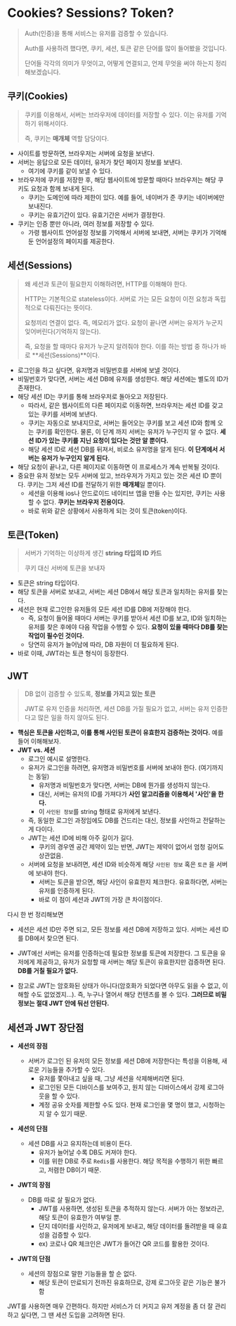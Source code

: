 # Cookies? Sessions? Token?

> Auth(인증)을 통해 서비스는 유저를 검증할 수 있습니다.
>
> Auth를 사용하려 했다면, 쿠키, 세션, 토큰 같은 단어를 많이 들어봤을 것입니다.
>
> 단어들 각각의 의미가 무엇이고, 어떻게 연결되고, 언제 무엇을 써야 하는지 정리해보겠습니다.



## 쿠키(Cookies)

> 쿠키를 이용해서, 서버는 브라우저에 데이터를 저장할 수 있다. 이는 유저를 기억하기 위해서이다.
>
> 즉, 쿠키는 **매개체** 역할 담당이다.

- 사이트를 방문하면, 브라우저는 서버에 요청을 보낸다.
- 서버는 응답으로 모든 데이터, 유저가 찾던 페이지 정보를 보낸다.
  - 여기에 쿠키를 같이 보낼 수 있다.
- 브라우저에 쿠키를 저장한 후,  해당 웹사이트에 방문할 때마다 브라우저는 해당 쿠키도 요청과 함께 보내게 된다.
  - 쿠키는 도메인에 따라 제한이 있다. 예를 들어, 네이버가 준 쿠키는 네이버에만 보내진다.
  - 쿠키는 유효기간이 있다. 유효기간은 서버가 결정한다.
- 쿠키는 인증 뿐만 아니라, 여러 정보를 저장할 수 있다.
  - 가령 웹사이트 언어설정 정보를 기억해서 서버에 보내면, 서버는 쿠키가 기억해둔 언어설정의 페이지를 제공한다.



## 세션(Sessions)

> 왜 세션과 토큰이 필요한지 이해하려면, HTTP를 이해해야 한다.
>
> HTTP는 기본적으로 stateless이다. 서버로 가는 모든 요청이 이전 요청과 독립적으로 다뤄진다는 뜻이다.
>
> 요청끼리 연결이 없다. 즉, 메모리가 없다. 요청이 끝나면 서버는 유저가 누군지 잊어버린다(기억하지 않는다).
>
> 즉, 요청을 할 때마다 유저가 누군지 알려줘야 한다. 이를 하는 방법 중 하나가 바로 **세션(Sessions)**이다.

- 로그인을 하고 싶다면, 유저명과 비밀번호를 서버에 보낼 것이다.
- 비밀번호가 맞다면, 서버는 세션 DB에 유저를 생성한다. 해당 세션에는 별도의 ID가 존재한다.
- 해당 세션 ID는 쿠키를 통해 브라우저로 돌아오고 저장된다.
  - 따라서, 같은 웹사이트의 다른 페이지로 이동하면, 브라우저는 세션 ID를 갖고있는 쿠키를 서버에 보낸다.
  - 쿠키는 자동으로 보내지므로, 서버는 들어오는 쿠키를 보고 세션 ID와 함께 오는 쿠키를 확인한다. 물론, 이 단계 까지 서버는 유저가 누구인지 알 수 없다. **세션 ID가 있는 쿠키를 지닌 요청이 있다는 것만 알 뿐이다.**
  - 해당 세션 ID로 세션 DB를 뒤져서, 비로소 유저명을 알게 된다. **이 단계에서 서버는 유저가 누구인지 알게 된다.**
- 해당 요청이 끝나고, 다른 페이지로 이동하면 이 프로세스가 계속 반복될 것이다.
- 중요한 유저 정보는 모두 서버에 있고, 브라우저가 가지고 있는 것은 세션 ID 뿐이다. 쿠키는 그저 세션 ID를 전달하기 위한 **매개체**일 뿐이다.
  - 세션을 이용해 ios나 안드로이드 네이티브 앱을 만들 수는 있지만, 쿠키는 사용할 수 없다. **쿠키는 브라우저 전용이다.**
  - 바로 위와 같은 상황에서 사용하게 되는 것이 토큰(token)이다.



## 토큰(Token)

> 서버가 기억하는 이상하게 생긴 **string 타입의 ID 카드**
>
> 쿠키 대신 서버에 토큰을 보내자

- 토큰은 string 타입이다.
- 해당 토큰을 서버로 보내고, 서버는 세션 DB에서 해당 토큰과 일치하는 유저를 찾는다.
- 세션은 현재 로그인한 유저들의 모든 세션 ID를 DB에 저장해야 한다.
  - 즉, 요청이 들어올 때마다 서버는 쿠키를 받아서 세션 ID를 보고, ID와 일치하는 유저를 찾은 후에야 다음 작업을 수행할 수 있다. **요청이 있을 때마다 DB를 찾는 작업이 필수인 것이다.**
  - 당연히 유저가 늘어남에 따라, DB 자원이 더 필요하게 된다.
- 바로 이때, JWT라는 토큰 형식이 등장한다.



## JWT

> DB 없이 검증할 수 있도록, **정보를 가지고 있는 토큰**
>
> JWT로 유저 인증을 처리하면, 세션 DB를 가질 필요가 없고, 서버는 유저 인증한다고 많은 일을 하지 않아도 된다.

- **핵심은 토큰을 사인하고, 이를 통해 사인된 토큰이 유효한지 검증하는 것이다.** 예를 들어 이해해보자.
- **JWT vs. 세션**
  - 로그인 예시로 설명한다.
  - 유저가 로그인을 하려면, 유저명과 비밀번호를 서버에 보내야 한다. (여기까지는 동일)
    - 유저명과 비밀번호가 맞다면, 서버는 DB에 뭔가를 생성하지 않는다. 
    - 대신, 서버는 유저의 ID를 가져다가 **사인 알고리즘을 이용해서 '사인'을 한다.**
    - 이 `사인된 정보`를 string 형태로 유저에게 보낸다.
  - 즉, 동일한 로그인 과정임에도 DB를 건드리는 대신, 정보를 사인하고 전달하는 게 다이다.
  - JWT는 세션 ID에 비해 아주 길이가 길다.
    - 쿠키의 경우엔 공간 제약이 있는 반면, JWT는 제약이 없어서 엄청 길어도 상관없음.
  - 서버에 요청을 보내려면, 세션 ID와 비슷하게 해당 `사인된 정보` 혹은 `토큰` 을 서버에 보내야 한다.
    - 서버는 토큰을 받으면, 해당 사인이 유효한지 체크한다. 유효하다면, 서버는 유저를 인증하게 된다.
    - 바로 이 점이 세션과 JWT의 가장 큰 차이점이다.



다시 한 번 정리해보면

- 세션은 세션 ID만 주면 되고, 모든 정보를 세션 DB에 저장하고 있다. 서버는 세션 ID를 DB에서 찾으면 된다.
- JWT에선 서버는 유저를 인증하는데 필요한 정보를 토큰에 저장한다. 그 토큰을 유저에게 제공하고, 유저가 요청할 때 서버는 해당 토큰이 유효한지만 검증하면 된다. **DB를 거칠 필요가 없다.**



- 참고로 JWT는 암호화된 상태가 아니다(암호화가 되었다면 아무도 읽을 수 없고, 이해할 수도 없었겠지...). 즉, 누구나 열어서 해당 컨텐츠를 볼 수 있다. **그러므로 비밀 정보는 절대 JWT 안에 둬선 안된다.**



## 세션과 JWT 장단점

- **세션의 장점**
  - 서버가 로그인 된 유저의 모든 정보를 세션 DB에 저장한다는 특성을 이용해, 새로운 기능들을 추가할 수 있다.
    - 유저를 쫓아내고 싶을 때, 그냥 세션을 삭제해버리면 된다.
    - 로그인된 모든 디바이스를 보여주고, 원치 않는 디바이스에서 강제 로그아웃을 할 수 있다.
    - 계정 공유 숫자를 제한할 수도 있다. 현재 로그인을 몇 명이 했고, 시청하는지 알 수 있기 때문.

- **세션의 단점**
  - 세션 DB를 사고 유지하는데 비용이 든다.
    - 유저가 늘어날 수록 DB도 커져야 한다. 
    - 이를 위한 DB로 주로 `Redis`를 사용한다. 해당 목적을 수행하기 위한 빠르고, 저렴한 DB이기 때문.



- **JWT의 장점**
  - DB를 따로 살 필요가 없다.
    - JWT를 사용하면, 생성된 토큰을 추적하지 않는다. 서버가 아는 정보라곤, 해당 토큰이 유효한가 여부일 뿐.
    - 단지 데이터를 사인하고, 유저에게 보내고, 해당 데이터를 돌려받을 때 유효성을 검증할 수 있다.
    - ex) 코로나 QR 체크인은 JWT가 들어간 QR 코드를 활용한 것이다.
- **JWT의 단점**
  - 세션의 장점으로 말한 기능들을 할 순 없다.
    - 해당 토큰이 만료되기 전까진 유효하므로, 강제 로그아웃 같은 기능은 불가함 



JWT를 사용하면 매우 간편하다. 하지만 서비스가 더 커지고 유저 계정을 좀 더 잘 관리하고 싶다면, 그 땐 세션 도입을 고려하면 된다.